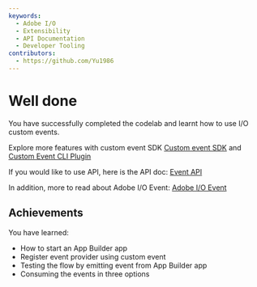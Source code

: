 ```yaml
---
keywords:
  - Adobe I/O
  - Extensibility
  - API Documentation
  - Developer Tooling
contributors:
  - https://github.com/Yu1986
---
```


# Well done

You have successfully completed the codelab and learnt how to use I/O custom events.

Explore more features with custom event SDK
[Custom event SDK](https://github.com/adobe/aio-lib-events/) and [Custom Event CLI Plugin](https://github.com/adobe/aio-cli-plugin-events)

If you would like to use API, here is the API doc: 
[Event API](/events/docs/guides/api/)

In addition, more to read about Adobe I/O Event: 
[Adobe I/O Event](/experienceplatform/events.html)


## Achievements

You have learned: 

* How to start an App Builder app 
* Register event provider using custom event
* Testing the flow by emitting event from App Builder app
* Consuming the events in three options

